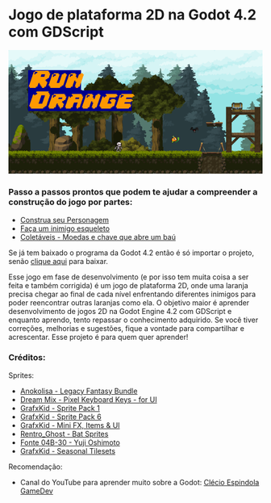 # Jogo de plataforma 2D na Godot 4.2 com GDScript
 
![Capa do jogo](https://raw.githubusercontent.com/luanabuscariolo/2D_Platform_Game_Godot_4.2.1/main/images/capa.png)

### Passo a passos prontos que podem te ajudar a compreender a construção do jogo por partes:
- [Construa seu Personagem](https://github.com/luanabuscariolo/your-first-2D-Platform-Game-with-Godot-4.2/tree/main/Step_by_Step/Player) 
- [Faça um inimigo esqueleto](https://github.com/luanabuscariolo/2D_Platform_Game_Godot_4.2.1/tree/main/Step_by_Step/Enemy_Skeleton)
- [Coletáveis - Moedas e chave que abre um baú](https://github.com/luanabuscariolo/your-first-2D-Platform-Game-with-Godot-4.2/tree/main/Step_by_Step/Collectible_items)

Se já tem baixado o programa da Godot 4.2 então é só importar o projeto, senão [clique aqui](https://godotengine.org/download/windows/) para baixar.

Esse jogo em fase de desenvolvimento (e por isso tem muita coisa a ser feita e também corrigida) é um jogo de plataforma 2D, onde uma laranja precisa chegar ao final de cada nível enfrentando diferentes inimigos para poder reencontrar outras laranjas como ela.
O objetivo maior é aprender desenvolvimento de jogos 2D na Godot Engine 4.2 com GDScript e enquanto aprendo, tento repassar o conhecimento adquirido.
Se você tiver correções, melhorias e sugestões, fique a vontade para compartilhar e acrescentar. Esse projeto é para quem quer aprender!

### Créditos:
Sprites: 
 - [Anokolisa - Legacy Fantasy Bundle](https://anokolisa.itch.io/sidescroller-pixelart-sprites-asset-pack-forest-16x16)  
 - [Dream Mix - Pixel Keyboard Keys - for UI](https://dreammix.itch.io/keyboard-keys-for-ui)
 - [GrafxKid - Sprite Pack 1](https://grafxkid.itch.io/sprite-pack-1) 
 - [GrafxKid - Sprite Pack 6](https://grafxkid.itch.io/sprite-pack-6)
 - [GrafxKid - Mini FX, Items & UI](https://grafxkid.itch.io/mini-fx-items-ui)  
 - [Rentro_Ghost - Bat Sprites](https://rentro-ghost.itch.io/bat-sprites)
 - [Fonte 04B-30 - Yuji Oshimoto](http://www.04.jp.org/)
 - [GrafxKid - Seasonal Tilesets](https://grafxkid.itch.io/seasonal-tilesets)

Recomendação:  
 - Canal do YouTube para aprender muito sobre a Godot: [Clécio Espindola GameDev](https://www.youtube.com/@clecioespindolagamedev) 

